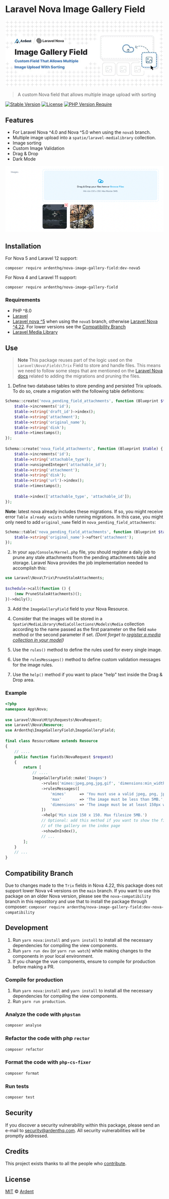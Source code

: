 # Laravel Nova Image Gallery Field

<p align="center">
    <img src="./banner.jpeg" />
</p>

> A custom Nova field that allows multiple image upload with sorting

[![Stable Version](http://poser.pugx.org/ardenthq/nova-image-gallery-field/v)](https://packagist.org/packages/ardenthq/nova-image-gallery-field) [![License](http://poser.pugx.org/ardenthq/nova-image-gallery-field/license)](https://packagist.org/packages/ardenthq/nova-image-gallery-field) [![PHP Version Require](http://poser.pugx.org/ardenthq/nova-image-gallery-field/require/php)](https://packagist.org/packages/ardenthq/nova-image-gallery-field)

## Features

-   For Laravel Nova ^4.0 and Nova ^5.0 when using the `nova5` branch.
-   Multiple image upload into a `spatie/laravel-medialibrary` collection.
-   Image sorting
-   Custom Image Validation
-   Drag & Drop
-   Dark Mode

<p align="center">
    <img src="./screenshot.png" />
</p>

## Installation

For Nova 5 and Laravel 12 support:

```console
composer require ardenthq/nova-image-gallery-field:dev-nova5
```

For Nova 4 and Laravel 11 support:

```console
composer require ardenthq/nova-image-gallery-field
```

### Requirements

-   PHP ^8.0
-   [Laravel](https://laravel.com/)
-   [Laravel nova ^5](https://nova.laravel.com/) when using the `nova5` branch, otherwise [Laravel Nova ^4.22](https://nova.laravel.com/). For lower versions see the [Compatibility Branch](#compatibility-branch)
-   [Laravel Media Library](https://spatie.be/docs/laravel-medialibrary)

## Use

> **Note**
> This package reuses part of the logic used on the `Laravel\Nova\Fields\Trix` Field to store and handle files. This means we need to follow some steps that are mentioned on the [Laravel Nova docs](https://nova.laravel.com/docs/1.0/resources/fields.html#file-uploads) related to adding the migrations and pruning the files.

1. Define two database tables to store pending and persisted Trix uploads. To do so, create a migration with the following table definitions:

```php
Schema::create('nova_pending_field_attachments', function (Blueprint $table) {
    $table->increments('id');
    $table->string('draft_id')->index();
    $table->string('attachment');
    $table->string('original_name');
    $table->string('disk');
    $table->timestamps();
});

Schema::create('nova_field_attachments', function (Blueprint $table) {
    $table->increments('id');
    $table->string('attachable_type');
    $table->unsignedInteger('attachable_id');
    $table->string('attachment');
    $table->string('disk');
    $table->string('url')->index();
    $table->timestamps();

    $table->index(['attachable_type', 'attachable_id']);
});
```

**Note**: latest nova already includes these migrations. If so, you might receive error `Table already exists` while running migrations. In this case, you might only need to add `original_name` field in `nova_pending_field_attachments`:

```php
Schema::table('nova_pending_field_attachments', function (Blueprint $table) {
    $table->string('original_name')->after('attachment');
});
```

2. In your `app/Console/Kernel.php` file, you should register a daily job to prune any stale attachments from the pending attachments table and storage. Laravel Nova provides the job implementation needed to accomplish this:

```php
use Laravel\Nova\Trix\PruneStaleAttachments;

$schedule->call(function () {
    (new PruneStaleAttachments)();
})->daily();
```

3. Add the `ImageGalleryField` field to your Nova Resource.

4. Consider that the images will be stored in a `Spatie\MediaLibrary\MediaCollections\Models\Media` collection according to the name passed as the first parameter on the field `make` method or the second parameter if set. _(Dont forget to [register a media collection in your model](https://spatie.be/docs/laravel-medialibrary/working-with-media-collections/defining-media-collections))_

5. Use the `rules()` method to define the rules used for every single image.

6. Use the `rulesMessages()` method to define custom validation messages for the image rules.

7. Use the `help()` method if you want to place "help" text inside the Drag & Drop area.

### Example

```php
<?php
namespace App\Nova;

use Laravel\Nova\Http\Requests\NovaRequest;
use Laravel\Nova\Resource;
use Ardenthq\ImageGalleryField\ImageGalleryField;

final class ResourceName extends Resource
{
    // ....
    public function fields(NovaRequest $request)
    {
        return [
            // ....
            ImageGalleryField::make('Images')
                ->rules('mimes:jpeg,png,jpg,gif', 'dimensions:min_width=150,min_height=150', 'max:5000')
                ->rulesMessages([
                    'mimes'      => 'You must use a valid jpeg, png, jpg or gif image.',
                    'max'        => 'The image must be less than 5MB.',
                    'dimensions' => 'The image must be at least 150px wide and 150px tall.',
                ])
                ->help('Min size 150 x 150. Max filesize 5MB.')
                // Optional: add this method if you want to show the first image
                // of the gallery on the index page
                ->showOnIndex(),
                // ...
        ];
    }
    // ...
}
```

## Compatibility Branch

Due to changes made to the `Trix` fields in Nova 4.22, this package does not support lower Nova v4 versions on the `main` branch. If you want to use this package on an older Nova version, please see the `nova-compatibility` branch in this repostitory and use that to install the package through composer: `composer require ardenthq/nova-image-gallery-field:dev-nova-compatibility`

## Development

1. Run `yarn nova:install` and `yarn install` to install all the necessary dependencies for compiling the view components.
2. Run `yarn run dev` (or `yarn run watch`) while making changes to the components in your local environment.
3. If you change the vue components, ensure to compile for production before making a PR.

### Compile for production

1. Run `yarn nova:install` and `yarn install` to install all the necessary dependencies for compiling the view components.
2. Run `yarn run production`.

### Analyze the code with `phpstan`

```bash
composer analyse
```

### Refactor the code with php `rector`

```bash
composer refactor
```

### Format the code with `php-cs-fixer`

```bash
composer format
```

### Run tests

```bash
composer test
```

## Security

If you discover a security vulnerability within this package, please send an e-mail to security@ardenthq.com. All security vulnerabilities will be promptly addressed.

## Credits

This project exists thanks to all the people who [contribute](../../contributors).

## License

[MIT](LICENSE) © [Ardent](https://ardenthq.com)
